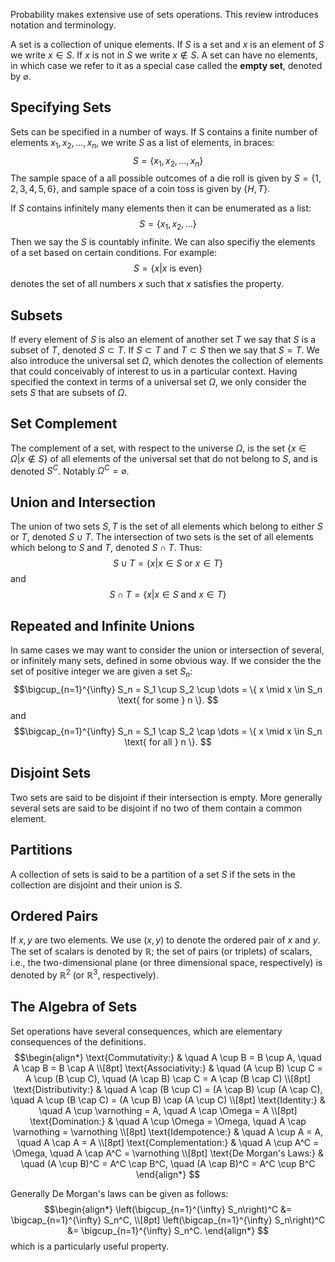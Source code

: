 Probability makes extensive use of sets operations. This review introduces notation and terminology. 

A set is a collection of unique elements. If $S$ is a set and $x$ is an element of $S$ we write $x \in S$. If $x$ is not in $S$ we write $x \notin S$. A set can have no elements, in which case we refer to it as a special case called the **empty set**, denoted by $\varnothing$.   

## Specifying Sets
Sets can be specified in a number of ways. If S contains a finite number of elements $x_1, x_2, \dots , x_n$, we write $S$ as a list of elements, in braces: $$S = \{x_1, x_2, \dots , x_n\} $$
The sample space of a all possible outcomes of a die roll is given by $S = \{1, 2, 3, 4, 5, 6\}$, and sample space of a coin toss is given by $\{H,T\}$. 

If $S$ contains infinitely many elements then it can be enumerated as a list: $$S = \{x_1, x_2, ...\}$$
Then we say the $S$ is countably infinite. We can also specifiy the elements of a set based on certain conditions. For example: $$S = \{x | x \text{ is even}\}$$ denotes the set of all numbers $x$ such that $x$ satisfies the property. 
## Subsets
If every element of $S$ is also an element of another set $T$ we say that $S$ is a subset of $T$, denoted $S \subset T$. If $S \subset T$ and $T \subset S$ then we say that $S = T$. We also introduce the universal set $\Omega$, which denotes the collection of elements that could conceivably of interest to us in a particular context. Having specified the context in terms of a universal set $\Omega$, we only consider the sets $S$ that are subsets of $\Omega$. 

## Set Complement
The complement of a set, with respect to the universe $\Omega$, is the set $\{x \in \Omega | x \notin S\}$ of all elements of the universal set that do not belong to $S$, and is denoted $S^C$. Notably $\Omega^C = \varnothing$. 

## Union and Intersection
The union of two sets $S, T$ is the set of all elements which belong to either $S$ or $T$, denoted $S \cup T$. The intersection of two sets is the set of all elements which belong to $S$ and $T$, denoted $S \cap T$. Thus: $$S \cup T = \{x|x \in S \text{ or } x \in T\}$$and $$S \cap T = \{x|x \in S \text{ and } x \in T\}$$
## Repeated and Infinite Unions
In same cases we may want to consider the union or intersection of several, or infinitely many sets, defined in some obvious way. If we consider the the set of positive integer we are given a set $S_n$: $$\bigcup_{n=1}^{\infty} S_n = S_1 \cup S_2 \cup \dots = \{ x \mid x \in S_n \text{ for some } n \}.
$$
and $$\bigcap_{n=1}^{\infty} S_n = S_1 \cap S_2 \cap \dots = \{ x \mid x \in S_n \text{ for all } n \}.
$$
## Disjoint Sets
Two sets are said to be disjoint if their intersection is empty. More generally several sets are said to be disjoint if no two of them contain a common element. 

## Partitions
A collection of sets is said to be a partition of a set $S$ if the sets in the collection are disjoint and their union is $S$. 

## Ordered Pairs
If $x,y$ are two elements. We use $(x,y)$  to denote the ordered pair of $x$ and $y$. The set of scalars is denoted by $\mathbb{R}$; the set of pairs (or triplets) of scalars, i.e., the two-dimensional plane (or three dimensional space, respectively) is denoted by $\mathbb{R}^2$ (or $\mathbb{R}^3$, respectively). 

## The Algebra of Sets
Set operations have several consequences, which are elementary consequences of the definitions. 
$$\begin{align*}
\text{Commutativity:} & \quad A \cup B = B \cup A, \quad A \cap B = B \cap A \\[8pt]
\text{Associativity:} & \quad (A \cup B) \cup C = A \cup (B \cup C), \quad (A \cap B) \cap C = A \cap (B \cap C) \\[8pt]
\text{Distributivity:} & \quad A \cap (B \cup C) = (A \cap B) \cup (A \cap C), \quad A \cup (B \cap C) = (A \cup B) \cap (A \cup C) \\[8pt]
\text{Identity:} & \quad A \cup \varnothing = A, \quad A \cap \Omega = A \\[8pt]
\text{Domination:} & \quad A \cup \Omega = \Omega, \quad A \cap \varnothing = \varnothing \\[8pt]
\text{Idempotence:} & \quad A \cup A = A, \quad A \cap A = A \\[8pt]
\text{Complementation:} & \quad A \cup A^C = \Omega, \quad A \cap A^C = \varnothing \\[8pt]
\text{De Morgan's Laws:} & \quad (A \cup B)^C = A^C \cap B^C, \quad (A \cap B)^C = A^C \cup B^C
\end{align*}
$$

Generally De Morgan's laws can be given as follows:
$$\begin{align*}
\left(\bigcup_{n=1}^{\infty} S_n\right)^C &= \bigcap_{n=1}^{\infty} S_n^C, \\[8pt]
\left(\bigcap_{n=1}^{\infty} S_n\right)^C &= \bigcup_{n=1}^{\infty} S_n^C.
\end{align*}
$$
which is a particularly useful property. 